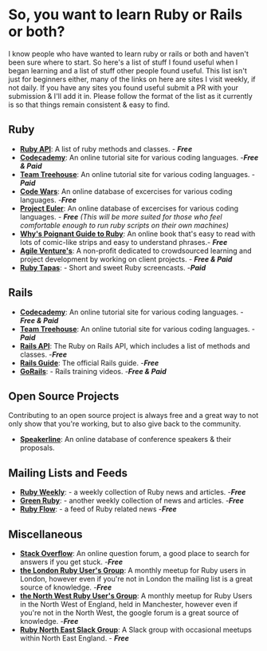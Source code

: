 # So, you want to learn Ruby or Rails or both?

I know people who have wanted to learn ruby or rails or both and haven't been sure where to start. So here's a list of stuff I found useful when I began learning and a list of stuff other people found useful. This list isn't just for beginners either, many of the links on here are sites I visit weekly, if not daily. If you have any sites you found useful submit a PR with your submission & I'll add it in. Please follow the format of the list as it currently is so that things remain consistent & easy to find.

## Ruby
- **[Ruby API](http://ruby-doc.org/core-2.4.0/Method.html)**: A list of ruby methods and classes. - ___Free___
- **[Codecademy](https://codecademy.com)**: An online tutorial site for various coding languages. -___Free & Paid___
- **[Team Treehouse](https://teamtreehouse.com)**: An online tutorial site for various coding languages. -___Paid___
- **[Code Wars](https://www.codewars.com)**: An online database of excercises for various coding languages. -___Free___
- **[Project Euler](https://projecteuler.net)**: An online database of excercises for various coding languages. - ___Free___ 
_(This will be more suited for those who feel comfortable enough to run ruby scripts on their own machines)_
- **[Why's Poignant Guide to Ruby](http://poignant.guide/book/)**: An online book that's easy to read with lots of comic-like strips and easy to understand phrases.- ___Free___
- **[Agile Venture's](http://www.agileventures.org)**: A non-profit dedicated to crowdsourced learning and project development by working on client projects. - ***Free & Paid***
- **[Ruby Tapas](https://www.rubytapas.com/)**: - Short and sweet Ruby screencasts. -___Paid___

## Rails
- **[Codecademy](https://codecademy.com)**: An online tutorial site for various coding languages. - ___Free & Paid___ 
- **[Team Treehouse](https://teamtreehouse.com)**: An online tutorial site for various coding languages. - ___Paid___ 
- **[Rails API](http://api.rubyonrails.org)**: The Ruby on Rails API, which includes a list of methods and classes. -___Free___ 
- **[Rails Guide](http://guides.rubyonrails.org)**: The official Rails guide. -___Free___
- **[GoRails](https://gorails.com/)**: - Rails training videos. -___Free & Paid___

## Open Source Projects
Contributing to an open source project is always free and a great way to not only show that you're working, but to also give back to the community.

- **[Speakerline](https://github.com/nodunayo/speakerline)**: An online database of conference speakers & their proposals.

## Mailing Lists and Feeds
- **[Ruby Weekly](http://rubyweekly.com/)**: - a weekly collection of Ruby news and articles. -___Free___
- **[Green Ruby](http://greenruby.org/)**: - another weekly collection of news and articles. -___Free___
- **[Ruby Flow](http://www.rubyflow.com/)**: - a feed of Ruby related news -___Free___

## Miscellaneous
- **[Stack Overflow](https://stackoverflow.com)**: An online question forum, a good place to search for answers if you get stuck. -___Free___
- **[the London Ruby User's Group](http://lrug.org)**: A monthly meetup for Ruby users in London, however even if you're not in London the mailing list is a great source of knowledge. -___Free___ 
- **[the North West Ruby User's Group](https://groups.google.com/forum/#!forum/nwrug-members)**: A monthly meetup for Ruby Users in the North West of England, held in Manchester, however even if you're not in the North West, the google forum is a great source of knowledge. -___Free___ 
- **[Ruby North East Slack Group](http://rubynortheast.co.uk/)**: A Slack group with occasional meetups within North East England. - ___Free___

